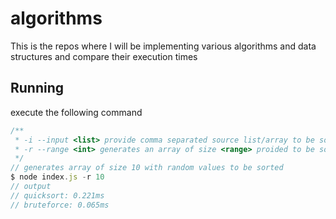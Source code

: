 # algorithms
This is the repos where I will be implementing various algorithms and data structures and compare their execution times

## Running

execute the following command

```javascript
/**
 * -i --input <list> provide comma separated source list/array to be sorted
 * -r --range <int> generates an array of size <range> proided to be sorted
 */
// generates array of size 10 with random values to be sorted
$ node index.js -r 10
// output
// quicksort: 0.221ms
// bruteforce: 0.065ms
```